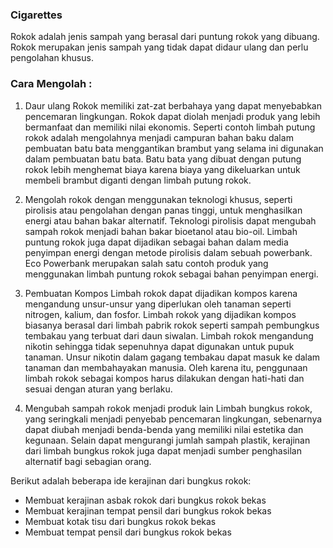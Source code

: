 

### Cigarettes
Rokok adalah jenis sampah yang berasal dari puntung rokok yang dibuang. Rokok merupakan jenis sampah yang tidak dapat didaur ulang dan perlu pengolahan khusus.

### Cara Mengolah :

1. Daur ulang 
Rokok memiliki zat-zat berbahaya yang dapat menyebabkan pencemaran lingkungan. Rokok dapat diolah menjadi produk yang lebih bermanfaat dan memiliki nilai ekonomis. Seperti contoh limbah putung rokok adalah mengolahnya menjadi campuran bahan baku dalam pembuatan batu bata menggantikan brambut yang selama ini digunakan dalam pembuatan batu bata. Batu bata yang dibuat dengan putung rokok lebih menghemat biaya karena biaya yang dikeluarkan untuk membeli brambut diganti dengan limbah putung rokok.

2. Mengolah rokok dengan menggunakan teknologi khusus, seperti pirolisis atau pengolahan dengan panas tinggi, untuk menghasilkan energi atau bahan bakar alternatif. Teknologi pirolisis dapat mengubah sampah rokok menjadi bahan bakar bioetanol atau bio-oil. Limbah puntung rokok juga dapat dijadikan sebagai bahan dalam media penyimpan energi dengan metode pirolisis dalam sebuah powerbank. Eco Powerbank merupakan salah satu contoh produk yang menggunakan limbah puntung rokok sebagai bahan penyimpan energi.

3. Pembuatan Kompos
Limbah rokok dapat dijadikan kompos karena mengandung unsur-unsur yang diperlukan oleh tanaman seperti nitrogen, kalium, dan fosfor. Limbah rokok yang dijadikan kompos biasanya berasal dari limbah pabrik rokok seperti sampah pembungkus tembakau yang terbuat dari daun siwalan. Limbah rokok mengandung nikotin sehingga tidak sepenuhnya dapat digunakan untuk pupuk tanaman. Unsur nikotin dalam gagang tembakau dapat masuk ke dalam tanaman dan membahayakan manusia. Oleh karena itu, penggunaan limbah rokok sebagai kompos harus dilakukan dengan hati-hati dan sesuai dengan aturan yang berlaku.

4. Mengubah sampah rokok menjadi produk lain 
Limbah bungkus rokok, yang seringkali menjadi penyebab pencemaran lingkungan, sebenarnya dapat diubah menjadi benda-benda yang memiliki nilai estetika dan kegunaan. Selain dapat mengurangi jumlah sampah plastik, kerajinan dari limbah bungkus rokok juga dapat menjadi sumber penghasilan alternatif bagi sebagian orang.

Berikut adalah beberapa ide kerajinan dari bungkus rokok:
- Membuat kerajinan asbak rokok dari bungkus rokok bekas
- Membuat kerajinan tempat pensil dari bungkus rokok bekas
- Membuat kotak tisu dari bungkus rokok bekas
- Membuat tempat pensil dari bungkus rokok bekas

